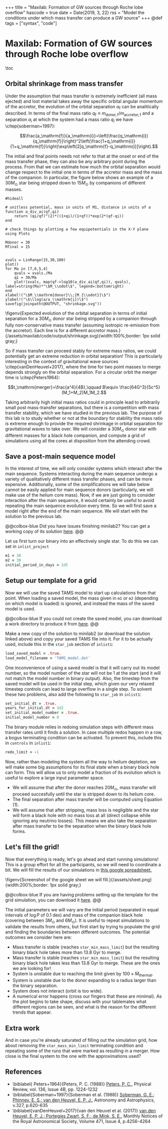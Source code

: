 +++
title = "Maxilab: Formation of GW sources through Roche lobe overflow"
hascode = true
date = Date(2019, 3, 22)
rss = "Model the conditions under which mass transfer can produce a GW source"
+++
@def tags = ["syntax", "code"]

# Maxilab: Formation of GW sources through Roche lobe overflow

\toc

## Orbital shrinkage from mass transfer

Under the assumption that mass transfer is extremely inefficient (all mass ejected) and lost material
takes away the specific orbital angular momentum of the accretor, the evolution of
the orbital separation $a_\mathrm{f}$ can be analitically described. In terms of the final mass ratio $q_\mathrm{f}\equiv m_\mathrm{donor,f}/m_\mathrm{accretor,f}$
and a separation $a_{i}$ at which the system had a mass ratio $q_\mathrm{i}$ we have \citep{soberman+1997}:

$$\frac{a_\mathrm{f}}{a_\mathrm{i}}=\left(\frac{q_\mathrm{i}}{q_\mathrm{f}}\right)^2\left(\frac{1+q_\mathrm{i}}{1+q_\mathrm{f}}\right)\exp\left(2[q_\mathrm{f}-q_\mathrm{i}]\right).$$

The initial and final points needs not refer to that at the onset or end of the mass transfer phase, they can also be any arbitrary point during the process. From that we can estimate how much the orbital separation would change respect to the initial one in terms of the accretor mass and the mass of the companion. In particular, the figure below shows an example of a $30M_\odot$ star being stripped down to $15M_\odot$ by companions of different masses. 


```julia:plot_roche
#hideall

# unitless potential, mass in units of M1, distance in units of a
function a_div_ai(qf,qi)
    return (qi/qf)^(2)*((1+qi)/(1+qf))*exp(2*(qf-qi))
end

# check things by plotting a few equipotentials in the X-Y plane
using Plots

Mdonor = 30
Mfinal = 15


xvals = LinRange(15,30,100)
plot()
for Ma in [7,6,5,4]
    qvals = xvals./Ma
    qi = 30/Ma
    plot!(xvals, map(qf->log10(a_div_ai(qf,qi)), qvals), label=string(Ma)*"\$M_\\odot\$", legend=:bottomright)
end
xlabel!("\$M_\\mathrm{donor}\\;[M_{\\odot}]\$")
ylabel!("\$\\log(a/a_\\mathrm{i})\$")
savefig(joinpath(@OUTPUT, "shrinkage.svg"))

```
\figenv{Expected evolution of the orbital separation in terms of initial separation for a $30M_\odot$ donor star
being stripped by a companion through fully non-conservative mass transfer (assuming isotropic re-emission from the accretor). Each line is for a different accretor mass.}{/assets/maxilab/code/output/shrinkage.svg}{width:100%;border: 1px solid gray;}

So if mass transfer can proceed stably for extreme mass ratios, we could potentially get an extreme reduction in orbital separation! This is particularly interesting in the context of gravitational wave sources \citep{vanDenHeuvel+2017}, where the time for two point masses to merge depends strongly on the orbital separation. For a circular orbit the merger time is \citep{Peters1964}:

$$t_\mathrm{merger}=\frac{a^4}{4B},\qquad B\equiv \frac{64G^3}{5c^5}(M_1+M_2)M_1M_2.$$

Taking arbitrarily high initial mass ratios could in principle lead to arbitrarily small post mass-transfer separations,
but there is a competition with mass transfer stability, which we have studied in the previous lab. The purpose of this lab
is to study whether or not at the boundary for stability the mass ratio is extreme enough to provide the required shrinkage in orbital
separation for gravitational waves to take over. We will consider a $30M_\odot$ donor star with different masses for a black hole companion, and compute a grid of simulations
using all the cores at disposition from the attending crowd.

## Save a post-main sequence model

In the interest of time, we will only consider systems which interact after the main sequence. Systems interacting during the main sequence undergo a variety of qualitatively different mass transfer phases, and can be more expensive. Additionally, some of the simplifications we will take below cannot be easily applied for main sequence donors (particularly, we will make use of the helium core mass). Now, if we are just going to consider interaction after the main sequence, it would certainly be useful to avoid repeating the main sequence evoilution every time. So we will first save a model right after the end of the main sequence. We will start with the solution to the previous lab.

@@colbox-blue 
Did you have issues finishing minilab2? You can get a working copy of its solution [here](/assets/maxilab/template_maxilab.tar.gz).
@@

Let us first turn our binary into an effectively single star. To do this we can set in `inlist_project`

```fortran
m1 = 30
m2 = 30
initial_period_in_days = 1d5
```

## Setup our template for a grid

Now we will use the saved TAMS model to start up calculations from that point. When
loading a saved model, the mass given in `m1` or `m2` (depending on which model is loaded)
is ignored, and instead the mass of the saved model is used.

@@colbox-blue 
If you could not create the saved model, you can download a work directory to produce it from [here](/assets/maxilab/create_postms.tar.gz).
@@

Make a new copy of the solution to minilab2
(or download the solution linked above) and copy your saved TAMS file into it.
For it to be actually used, include this in the `star_job` section of `inlist1`:

```fortran
load_saved_model = .true.
load_model_filename = 'TAMS_model.dat'
```

One inconvenience of using a saved model is that it will carry out its model number,
so the model number of the star will not be 1 at the start (and it will not match the
model number in binary output). Also, the timestep from the saved model will be used in the
initial step, which given our very relaxed timestep controls can lead to large overflow
in a single step. To solvent these two problems, also add the following to `star_job` in
`inlist1`:

```fortran
set_initial_dt = .true.
years_for_initial_dt = 1d2
set_initial_model_number = .true.
initial_model_number = 0
```

The binary module relies in redoing simulation steps with different mass transfer rates
until it finds a solution. In case multiple redos happen in a row, a bogus terminating condition can be activated.
To prevent this, include this in `controls` in `inlist1`:
```fortran
redo_limit = -1
```

Now, rather than modeling the system all the way to helium depletion, we will make some 
big assumptions for its final state when a binary black hole can form. This will allow us to only model a fraction of its evolution
which is useful to explore a large input parameter space.
- We will assume that after the donor reaches $20M_\odot$, mass transfer will proceed succesfully until the star is stripped down to its helium core.
- The final separation after mass transfer will be computed using Equation (1).
- We will assume that after stripping, mass loss is negligible and the star will form a black hole with no mass loss at all (direct collapse while ignoring any neutrino losses). This means we also take the separation after mass transfer to be the separation when the binary black hole forms.


## Let's fill the grid!

Now that everything is ready, let's go ahead and start running simulations! This is a group effort for
all the participants, so we will need to coordinate a bit. We will fill the results of our simulations in [this google spreadsheet.](https://docs.google.com/spreadsheets/d/1TeFzy5oa5dDhDGLv9ul2CUKIx2D5wmuQAwIsElC6T9Q/edit?usp=sharing)

\figenv{Screenshot of the google sheet we will fill.}{/assets/sheet.png}{width:200%;border: 1px solid gray;}

@@colbox-blue 
If you are having problems setting up the template for the grid simulation, you can download it [here](/assets/maxilab/grid_template.tar.gz).
@@

The initial parameters we will vary are the initial period (separated in equal intervals of $\log P$ of $0.1$ dex)
and mass of the companion black hole (covering between $3M_\odot$ and $6M_\odot$). It is useful to repeat simulations to validate
the results from others, but first start by trying to populate the grid and finding the boundaries between different outcomes.
The potential outcomes we consider here are:
- Mass transfer is stable (reaches `star_min_mass_limit`) but the resulting binary black hole takes more than $13.8$ Gyr to merge.
- Mass transfer is stable (reaches `star_min_mass_limit`) but the resulting binary black hole takes less than $13.8$ Gyr to merge. These are the ones we are looking for!
- System is unstable due to reaching the limit given by $100\times\dot{M}_\mathrm{thermal}$.
- System is unstable due to the donor expanding to a radius larger than the binary separation.
- System does not interact (orbit is too wide).
- A numerical error happens (cross our fingers that these are minimal).
As the plot begins to take shape, discuss with your tablemates what different regions can be seen, and what is the reason for the different trends that appear.

## Extra work

And in case you're already saturated of filling out the simulation grid, how about removing
the `star_mass_min_limit` terminating condition and repeating some of the runs that were marked as
resulting in a merger. How close is the final system to the one with the approximations used?

## References

* \biblabel{
   Peters+1964}{Peters, P. C. (1988)} [Peters, P. C.](https://ui.adsabs.harvard.edu/abs/1964PhRv..136.1224P/abstract), Physical Review, vol. 136, Issue 4B, pp. 1224-1232
* \biblabel{Soberman+1997}{Soberman et al. (1988)} [Soberman, G. E.; Phinney, E. S.; van den Heuvel, E. P. J.](https://ui.adsabs.harvard.edu/abs/1997A%26A...327..620S/abstract), Astronomy and Astrophysics, v.327, p.620-635
* \biblabel{vanDenHeuvel+2017}{van den Heuvel et al. (2017)} [van den Heuvel, E. P. J.; Portegies Zwart, S. F.; de Mink, S. E.](https://ui.adsabs.harvard.edu/abs/2017MNRAS.471.4256V/abstract), Monthly Notices of the Royal Astronomical Society, Volume 471, Issue 4, p.4256-4264